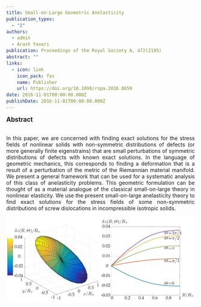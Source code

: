 ```yaml
---
title: Small-on-Large Geometric Anelasticity
publication_types:
  - "2"
authors:
  - admin
  - Arash Yavari
publication: Proceedings of the Royal Society A, 472(2195)
abstract: ""
links:
  - icon: link
    icon_pack: fas
    name: Publisher
    url: https://doi.org/10.1098/rspa.2016.0659
date: 2016-11-01T00:00:00.000Z
publishDate: 2016-11-01T00:00:00.000Z
---
```

<big><b>Abstract</b></big><br><br>
<div style="text-align: justify">In this paper, we are concerned with finding exact solutions for the stress fields of nonlinear solids with non-symmetric distributions of defects (or more generally finite eigenstrains) that are small perturbations of symmetric distributions of defects with known exact solutions. In the language of geometric mechanics, this corresponds to finding a deformation that is a result of a perturbation of the metric of the Riemannian material manifold. We present a general framework that can be used for a systematic analysis of this class of anelasticity problems. This geometric formulation can be thought of as a material analogue of the classical small-on-large theory in nonlinear elasticity. We use the present small-on-large anelasticity theory to find exact solutions for the stress fields of some non-symmetric distributions of screw dislocations in incompressible isotropic solids.</div>

![Alt Text](fig.png)
